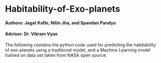 # Habitability-of-Exo-planets

#### Authors: Jagat Kafle, Nitin Jha, and Spandan Pandya
#### Advisor: Dr. Vikram Vyas

The following contains the python code used for predicting the habitability of exo-planets using a traditional model, and a Machine Learning model trained on data set taken from NASA open source. 
